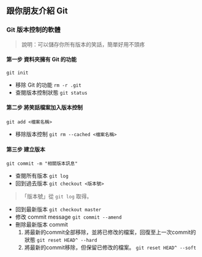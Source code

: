 ## 跟你朋友介紹 Git

### Git 版本控制的軟體
>說明：可以儲存你所有版本的笑話，簡單好用不頭疼

#### 第一步 資料夾擁有 Git 的功能
`git init`

* 移除 Git 的功能
`rm -r .git`
* 查閱版本控制狀態
`git status`
#### 第二步 將笑話檔案加入版本控制
`git add <檔案名稱>`
* 移除版本控制
`git rm --cached <檔案名稱>`
#### 第三步 建立版本
`git commit -m "相關版本訊息"`
* 查閱所有版本
`git log`
* 回到過去版本
`git checkout <版本號>`
>「版本號」從 `git log` 取得。
* 回到最新版本
`git checkout master`
* 修改 commit message
`git commit --amend`
* 刪除最新版本 commit
    1. 將最新的commit全部移除，並將已修改的檔案，回復至上一次commit的狀態
`git reset HEAD^ --hard`
    2. 將最新的commit移除，但保留已修改的檔案。
`git reset HEAD^ --soft`
